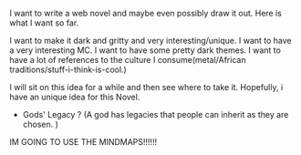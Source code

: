 I want to write a web novel and maybe even possibly draw it out. Here is what I want so far. 

I want to make it dark and gritty and very interesting/unique. 
I want to have a very interesting MC. 
I want to have some pretty dark themes. 
I want to have a lot of references to the culture I consume(metal/African traditions/stuff-i-think-is-cool.)

I will sit on this idea for a while and then see where to take it. Hopefully, i have an unique idea for this Novel. 

- Gods' Legacy ? (A god has legacies that people can inherit as they are chosen.  )

IM GOING TO USE THE MINDMAPS!!!!!!

